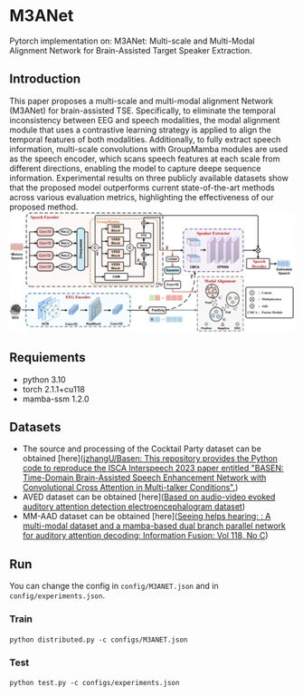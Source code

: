 # M3ANet

Pytorch implementation on: M3ANet: Multi-scale and Multi-Modal Alignment Network for Brain-Assisted Target Speaker Extraction.

## Introduction

This paper proposes a multi-scale and multi-modal alignment Network (M3ANet) for brain-assisted TSE. Specifically, to eliminate the temporal inconsistency between EEG and speech modalities, the modal alignment module that uses a contrastive learning strategy is applied to align the temporal features of both modalities. Additionally, to fully extract speech information, multi-scale convolutions with GroupMamba modules are used as the speech encoder, which scans speech features at each scale from different directions, enabling the model to capture deepe sequence information. Experimental results on three publicly available datasets show that the proposed model outperforms current state-of-the-art methods across various evaluation metrics, highlighting the effectiveness of our proposed method.
<img src="overall.jpg">

## Requiements

- python 3.10
- torch  2.1.1+cu118
- mamba-ssm  1.2.0

## Datasets
- The source and processing of the Cocktail Party dataset can be obtained [here]([jzhangU/Basen: This repository provides the Python code to reproduce the ISCA Interspeech 2023 paper entitled "BASEN: Time-Domain Brain-Assisted Speech Enhancement Network with Convolutional Cross Attention in Multi-talker Conditions".](https://github.com/jzhangU/Basen))
- AVED dataset can be obtained [here]([Based on audio-video evoked auditory attention detection electroencephalogram dataset](https://www.sciopen.com/article/10.16511/j.cnki.qhdxxb.2024.26.024))
- MM-AAD dataset can be obtained [here]([Seeing helps hearing: : A multi-modal dataset and a mamba-based dual branch parallel network for auditory attention decoding: Information Fusion: Vol 118, No C](https://dl.acm.org/doi/10.1016/j.inffus.2025.102946))

## Run

You can change the config in ```config/M3ANET.json``` and in ```config/experiments.json```.

### Train

```python distributed.py -c configs/M3ANET.json```

### Test

```python test.py -c configs/experiments.json```
